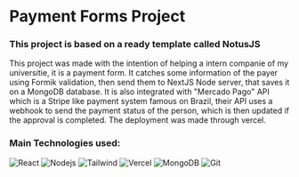# Payment Forms Project

### This project is based on a ready template called NotusJS

This project was made with the intention of helping a intern companie of my universitie, it is a payment form. It catches some information of the payer using Formik validation, then send them to NextJS Node server, that saves it on a MongoDB database. It is also integrated with "Mercado Pago" API which is a Stripe like payment system famous on Brazil, their API uses a webhook to send the payment status of the person, which is then updated if the approval is completed. The deployment was made through vercel.

### Main Technologies used:
<p display="inline-flex">
  <img alt="React" src="https://img.shields.io/badge/-React-45b8d8?style=flat-square&logo=react&logoColor=white" />
  <img alt="Nodejs" src="https://img.shields.io/badge/-Nodejs-43853d?style=flat-square&logo=Node.js&logoColor=white" />
  <img alt="Tailwind" src="https://img.shields.io/badge/Tailwind_CSS-38B2AC?style=flat-square&logo=tailwind-css&logoColor=white" />
  <img alt="Vercel" src="https://img.shields.io/badge/Vercel-000000?style=flat-square&logo=vercel&logoColor=white" />
  <img alt="MongoDB" src="https://img.shields.io/badge/-MongoDB-13aa52?style=flat-square&logo=mongodb&logoColor=white" />
  <img alt="Git" src="https://img.shields.io/badge/-Git-F05032?style=flat-square&logo=git&logoColor=white" />
</p>

